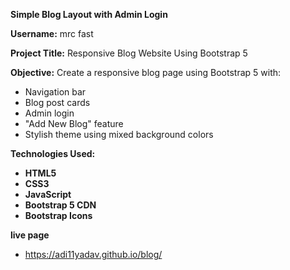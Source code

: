 **Simple Blog Layout with Admin Login**

**Username:**
mrc fast

**Project Title:**
Responsive Blog Website Using Bootstrap 5

**Objective:**
Create a responsive blog page using Bootstrap 5 with:
- Navigation bar
- Blog post cards
- Admin login
- "Add New Blog" feature
- Stylish theme using mixed background colors

**Technologies Used:**
- **HTML5**
- **CSS3**
- **JavaScript**
- **Bootstrap 5 CDN**
- **Bootstrap Icons**

**live page**
- https://adi11yadav.github.io/blog/
